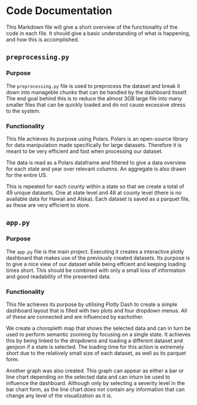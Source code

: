 # Code Documentation
This Markdown file will give a short overview of the functionality of the code in each file. It should give a basic understanding of what is happening, and how this is accomplished.

## `preprocessing.py`
### Purpose
The `preprocessing.py` file is used to preprocess the dataset and break it down into manageble chunks that can be handled by the dashboard itsself. The end goal behind this is to reduce the almost 3GB large file into many smaller files that can be quickly loaded and do not cause excessive stress to the system.

### Functionality
This file achieves its purpose using Polars. Polars is an open-source library for data manipulation made specifically for large datasets. Therefore it is meant to be very efficient and fast when processing our dataset.

The data is read as a Polars dataframe and filtered to give a data overview for each state and year over relevant columns. An aggregate is also drawn for the entire US.

This is repeated for each county within a state so that we create a total of 49 unique datasets. One at state level and 48 at county level (there is no available data for Hawaii and Alska). Each dataset is saved as a parquet file, as these are very efficient to store.

## `app.py`
### Purpose
The `app.py` file is the main project. Executing it creates a interactive plotly dashboard that makes use of the previously created datasets. Its purpose is to give a nice view of our dataset while being effcient and keeping loading times short. This should be combined with only a small loss of information and good readability of the presented data.

### Functionality
This file achieves its purpose by utilising Plotly Dash to create a simple dashboard layout that is filled with two plots and four dropdown menus. All of these are connected and are influenced by eachother. 

We create a choropleth map that shows the selected data and can in turn be used to perform semantic zooming by focusing on a single state. It achieves this by being linked to the dropdowns and loading a different dataset and geojson if a state is selected. The loading time for this action is extremely short due to the relatively small size of each dataset, as well as its parquet form.

Another graph was also created. This graph can appear as either a bar or line chart depending on the selected data and can inturn be used to influence the dashboard. Although only by selecting a severity level in the bar chart form, as the line chart does not contain any information that can change any level of the visualization as it is.

